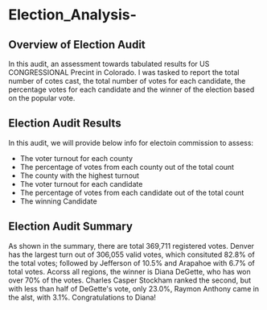 
# Election_Analysis-
## Overview of Election Audit
In this audit, an assessment towards tabulated results for US CONGRESSIONAL Precint in Colorado. I was tasked to report the total number of cotes cast, the total number of votes for each candidate, the percentage votes for each candidate and the winner of the election based on the popular vote. 
## Election Audit Results 
In this audit, we will provide below info for electoin commission to assess: 
- The voter turnout for each county
- The percentage of votes from each county out of the total count
- The county with the highest turnout
- The voter turnout for each candidate
- The percentage of votes from each candidate out of the total count
- The winning Candidate
## Election Audit Summary
As shown in the summary, there are total 369,711 registered votes. Denver has the largest turn out of 306,055 valid votes, which consituted 82.8% of the total votes; followed by Jefferson of 10.5% and Arapahoe with 6.7% of total votes. Acorss all regions, the winner is Diana DeGette, who has won over 70% of the votes. Charles Casper Stockham ranked the second, but with less than half of DeGette's vote, only 23.0%, Raymon Anthony came in the alst, with 3.1%. Congratulations to Diana!  
